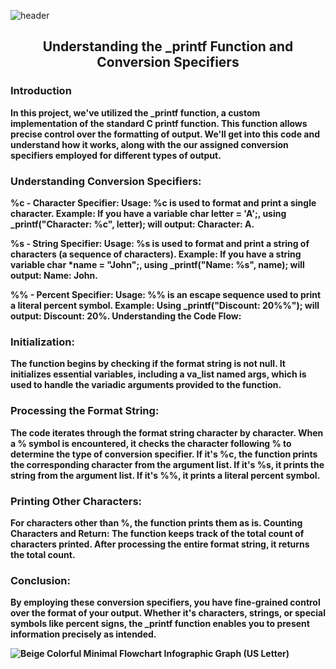   ![header](https://capsule-render.vercel.app/api?height=400&text=Our%20Printf%20project&desc=by%20Jordan%20Arguelles%20and%20Ivonne%20Lopez)

<h2 align="center">Understanding the _printf Function and Conversion Specifiers<b></h2>

  <h3><span>Introduction</span></h3>
  
In this project, we've utilized the _printf function, a custom implementation of the standard C printf function. This function allows precise control over the formatting of output. We'll get into this code and understand how it works, along with the our assigned conversion specifiers employed for different types of output.

<h3><span>Understanding Conversion Specifiers:</span></h3>

%c - Character Specifier:
Usage: %c is used to format and print a single character.
Example: If you have a variable char letter = 'A';, using _printf("Character: %c", letter); will output: Character: A.

%s - String Specifier:
Usage: %s is used to format and print a string of characters (a sequence of characters).
Example: If you have a string variable char *name = "John";, using _printf("Name: %s", name); will output: Name: John.

%% - Percent Specifier:
Usage: %% is an escape sequence used to print a literal percent symbol.
Example: Using _printf("Discount: 20%%"); will output: Discount: 20%.
 Understanding the Code Flow:

<h3><span>Initialization:</span></h3>

The function begins by checking if the format string is not null.
It initializes essential variables, including a va_list named args, which is used to handle the variadic arguments provided to the function.

<h3><span>Processing the Format String:</span></h3>

The code iterates through the format string character by character.
When a % symbol is encountered, it checks the character following % to determine the type of conversion specifier.
If it's %c, the function prints the corresponding character from the argument list.
If it's %s, it prints the string from the argument list.
If it's %%, it prints a literal percent symbol.

<h3><span>Printing Other Characters:</span></h3>

For characters other than %, the function prints them as is.
Counting Characters and Return:
The function keeps track of the total count of characters printed.
After processing the entire format string, it returns the total count.

<h3><span>Conclusion:</span></h3>

By employing these conversion specifiers, you have fine-grained control over the format of your output. Whether it's characters, strings, or special symbols like percent signs, the _printf function enables you to present information precisely as intended.























![Beige Colorful Minimal Flowchart Infographic Graph (US Letter)](https://github.com/Jordyleigha/holbertonschool-printf/assets/144151209/1d543179-1efb-4194-98ac-8dfef75dc4c4)
